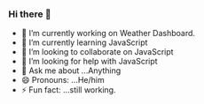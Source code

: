 ### Hi there 👋

- 🔭 I’m currently working on Weather Dashboard.
- 🌱 I’m currently learning JavaScript
- 👯 I’m looking to collaborate on JavaScript
- 🤔 I’m looking for help with JavaScript
- 💬 Ask me about ...Anything
- 😄 Pronouns: ...He/him
- ⚡ Fun fact: ...still working.

